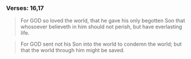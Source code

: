 ### Verses: 16,17

> For GOD so loved the world, that he gave his only begotten Son that whosoever believeth in him should not perish, but have everlasting life.

> For GOD sent not his Son into the world to condemn the world; but that the world through him might be saved.